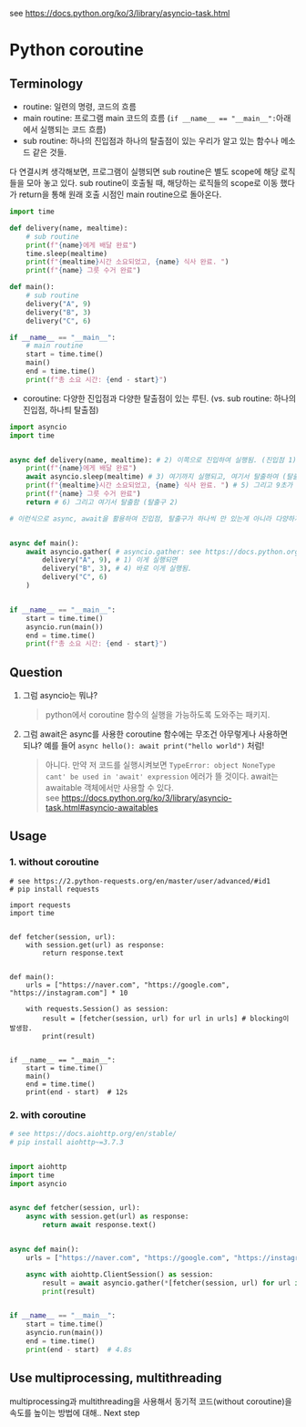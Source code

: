 see https://docs.python.org/ko/3/library/asyncio-task.html

# Python coroutine

## Terminology

- routine: 일련의 명령, 코드의 흐름
- main routine: 프로그램 main 코드의 흐름 (`if __name__ == "__main__":`아래에서 실행되는 코드 흐름)
- sub routine: 하나의 진입점과 하나의 탈출점이 있는 우리가 알고 있는 함수나 메소드 같은 것들.

다 연결시켜 생각해보면,
프로그램이 실행되면 sub routine은 별도 scope에 해당 로직들을 모아 놓고 있다. sub routine이 호출될 때, 해당하는 로직들의 scope로 이동 했다가 return을 통해 원래 호출 시점인 main routine으로 돌아온다.

```python
import time

def delivery(name, mealtime):
    # sub routine
    print(f"{name}에게 배달 완료")
    time.sleep(mealtime)
    print(f"{mealtime}시간 소요되었고, {name} 식사 완료. ")
    print(f"{name} 그릇 수거 완료")

def main():
    # sub routine
    delivery("A", 9)
    delivery("B", 3)
    delivery("C", 6)

if __name__ == "__main__":
    # main routine
    start = time.time()
    main()
    end = time.time()
    print(f"총 소요 시간: {end - start}")

```

- coroutine: 다양한 진입점과 다양한 탈출점이 있는 루틴. (vs. sub routine: 하나의 진입점, 하나틔 탈출점)

```python
import asyncio
import time


async def delivery(name, mealtime): # 2) 이쪽으로 진입하여 실행됨. (진입점 1)
    print(f"{name}에게 배달 완료")
    await asyncio.sleep(mealtime) # 3) 여기까지 실행되고, 여기서 탈출하여 (탈출구 1)
    print(f"{mealtime}시간 소요되었고, {name} 식사 완료. ") # 5) 그리고 9초가 지난 뒤 '9시간 소요되었고, A 식사 완료' 가 실행될 때는 여기로 진입됨 (진입점 2)
    print(f"{name} 그릇 수거 완료")
    return # 6) 그리고 여기서 탈출함 (탈출구 2)

# 이런식으로 async, await을 활용하여 진입점, 탈출구가 하나씩 만 있는게 아니라 다양하게 활용하게 되는 routine을, 이걸 coroutine이라고 함.


async def main():
    await asyncio.gather( # asyncio.gather: see https://docs.python.org/ko/3/library/asyncio-task.html#running-tasks-concurrently
        delivery("A", 9), # 1) 이게 실행되면
        delivery("B", 3), # 4) 바로 이게 실행됨.
        delivery("C", 6)
    )


if __name__ == "__main__":
    start = time.time()
    asyncio.run(main())
    end = time.time()
    print(f"총 소요 시간: {end - start}")

```

## Question

1. 그럼 asyncio는 뭐냐?
   > python에서 coroutine 함수의 실행을 가능하도록 도와주는 패키지.
2. 그럼 await은 async를 사용한 coroutine 함수에는 무조건 아무렇게나 사용하면 되냐? 예를 들어 `async hello(): await print("hello world")` 처럼!
   > 아니다. 만약 저 코드를 실행시켜보면 `TypeError: object NoneType cant' be used in 'await' expression` 에러가 뜰 것이다. await는 awaitable 객체에서만 사용할 수 있다.  
   > see https://docs.python.org/ko/3/library/asyncio-task.html#asyncio-awaitables

## Usage

### 1. without coroutine

```python'
# see https://2.python-requests.org/en/master/user/advanced/#id1
# pip install requests

import requests
import time


def fetcher(session, url):
    with session.get(url) as response:
        return response.text


def main():
    urls = ["https://naver.com", "https://google.com", "https://instagram.com"] * 10

    with requests.Session() as session:
        result = [fetcher(session, url) for url in urls] # blocking이 발생함.
        print(result)


if __name__ == "__main__":
    start = time.time()
    main()
    end = time.time()
    print(end - start)  # 12s
```

### 2. with coroutine

```python
# see https://docs.aiohttp.org/en/stable/
# pip install aiohttp~=3.7.3


import aiohttp
import time
import asyncio


async def fetcher(session, url):
    async with session.get(url) as response:
        return await response.text()


async def main():
    urls = ["https://naver.com", "https://google.com", "https://instagram.com"] * 10

    async with aiohttp.ClientSession() as session:
        result = await asyncio.gather(*[fetcher(session, url) for url in urls])
        print(result)


if __name__ == "__main__":
    start = time.time()
    asyncio.run(main())
    end = time.time()
    print(end - start)  # 4.8s
```

## Use multiprocessing, multithreading

multiprocessing과 multithreading을 사용해서 동기적 코드(without coroutine)을 속도를 높이는 방법에 대해.. Next step
